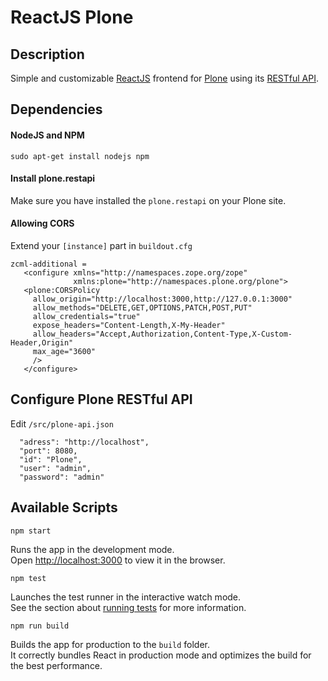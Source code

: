 # ReactJS Plone

## Description

Simple and customizable [ReactJS](https://reactjs.org/) frontend for [Plone](https://plone.org) using its [RESTful API](https://github.com/plone/plone.restapi).

## Dependencies

#### NodeJS and NPM  
    sudo apt-get install nodejs npm
    
    
#### Install plone.restapi
Make sure you have installed the `plone.restapi` on your Plone site.

#### Allowing CORS

Extend your `[instance]` part in `buildout.cfg`

    zcml-additional =
       <configure xmlns="http://namespaces.zope.org/zope"
                  xmlns:plone="http://namespaces.plone.org/plone">
       <plone:CORSPolicy
         allow_origin="http://localhost:3000,http://127.0.0.1:3000"
         allow_methods="DELETE,GET,OPTIONS,PATCH,POST,PUT"
         allow_credentials="true"
         expose_headers="Content-Length,X-My-Header"
         allow_headers="Accept,Authorization,Content-Type,X-Custom-Header,Origin"
         max_age="3600"
         />
       </configure>
       
## Configure Plone RESTful API

Edit `/src/plone-api.json`

      "adress": "http://localhost",
      "port": 8080,
      "id": "Plone",
      "user": "admin",
      "password": "admin"

## Available Scripts

    npm start

Runs the app in the development mode.<br />
Open [http://localhost:3000](http://localhost:3000) to view it in the browser.

    npm test

Launches the test runner in the interactive watch mode.<br />
See the section about [running tests](https://facebook.github.io/create-react-app/docs/running-tests) for more information.

    npm run build

Builds the app for production to the `build` folder.<br />
It correctly bundles React in production mode and optimizes the build for the best performance.
